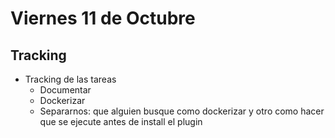 # Viernes 11 de Octubre
## Tracking

- Tracking de las tareas
  - Documentar
  - Dockerizar
  - Separarnos: que alguien busque como dockerizar y otro como hacer que se ejecute antes de install el plugin
